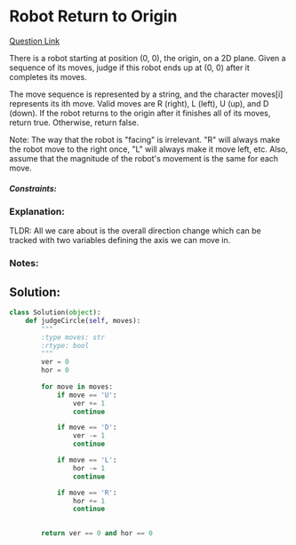 # Robot Return to Origin

[Question Link](https://leetcode.com/problems/robot-return-to-origin/)  

There is a robot starting at position (0, 0), the origin, on a 2D plane. Given a sequence of its moves, judge if this robot ends up at (0, 0) after it completes its moves.  

The move sequence is represented by a string, and the character moves[i] represents its ith move. Valid moves are R (right), L (left), U (up), and D (down). If the robot returns to the origin after it finishes all of its moves, return true. Otherwise, return false.  

Note: The way that the robot is "facing" is irrelevant. "R" will always make the robot move to the right once, "L" will always make it move left, etc. Also, assume that the magnitude of the robot's movement is the same for each move.  

##### Constraints:

### Explanation:
TLDR: All we care about is the overall direction change which can be tracked with two variables defining the axis we can move in.

### Notes:


## Solution:
```Python
class Solution(object):
    def judgeCircle(self, moves):
        """
        :type moves: str
        :rtype: bool
        """
        ver = 0
        hor = 0
        
        for move in moves:
            if move == 'U':
                ver += 1
                continue

            if move == 'D':
                ver -= 1
                continue

            if move == 'L':
                hor -= 1
                continue

            if move == 'R':
                hor += 1
                continue

                
        return ver == 0 and hor == 0
```